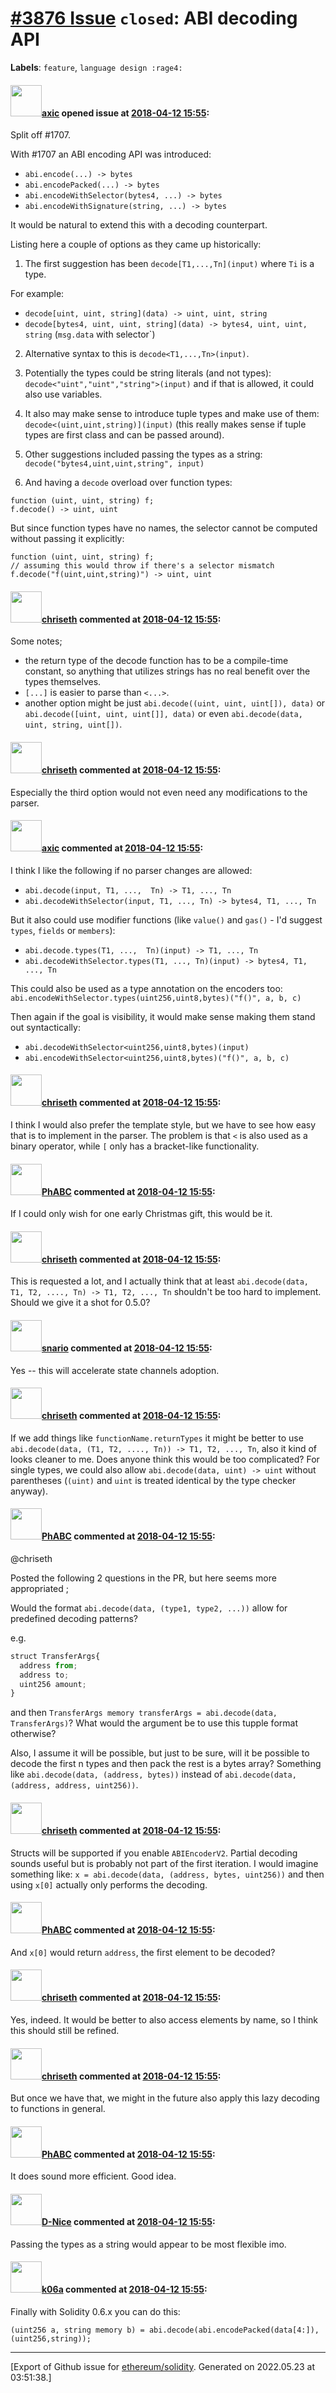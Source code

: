 # [\#3876 Issue](https://github.com/ethereum/solidity/issues/3876) `closed`: ABI decoding API
**Labels**: `feature`, `language design :rage4:`


#### <img src="https://avatars.githubusercontent.com/u/20340?v=4" width="50">[axic](https://github.com/axic) opened issue at [2018-04-12 15:55](https://github.com/ethereum/solidity/issues/3876):

Split off #1707.

With #1707 an ABI encoding API was introduced:
- `abi.encode(...) -> bytes`
- `abi.encodePacked(...) -> bytes`
- `abi.encodeWithSelector(bytes4, ...) -> bytes`
- `abi.encodeWithSignature(string, ...) -> bytes`

It would be natural to extend this with a decoding counterpart.

Listing here a couple of options as they came up historically:

1) The first suggestion has been `decode[T1,...,Tn](input)` where `Ti` is a type.

For example:
- `decode[uint, uint, string](data) -> uint, uint, string`
- `decode[bytes4, uint, uint, string](data) -> bytes4, uint, uint, string` (`msg.data` with selector`)

2) Alternative syntax to this is `decode<T1,...,Tn>(input)`.

3) Potentially the types could be string literals (and not types): `decode<"uint","uint","string">(input)` and if that is allowed, it could also use variables.

4) It also may make sense to introduce tuple types and make use of them: `decode<(uint,uint,string)](input)` (this really makes sense if tuple types are first class and can be passed around).

5) Other suggestions included passing the types as a string: `decode("bytes4,uint,uint,string", input)`

6) And having a `decode` overload over function types:

```
function (uint, uint, string) f;
f.decode() -> uint, uint
```

But since function types have no names, the selector cannot be computed without passing it explicitly:
```
function (uint, uint, string) f;
// assuming this would throw if there's a selector mismatch
f.decode("f(uint,uint,string)") -> uint, uint
```


#### <img src="https://avatars.githubusercontent.com/u/9073706?v=4" width="50">[chriseth](https://github.com/chriseth) commented at [2018-04-12 15:55](https://github.com/ethereum/solidity/issues/3876#issuecomment-380856422):

Some notes;

 - the return type of the decode function has to be a compile-time constant, so anything that utilizes strings has no real benefit over the types themselves.
 - `[...]` is easier to parse than `<...>`.
 - another option might be just `abi.decode((uint, uint, uint[]), data)` or  `abi.decode([uint, uint, uint[]], data)` or even `abi.decode(data, uint, string, uint[])`.

#### <img src="https://avatars.githubusercontent.com/u/9073706?v=4" width="50">[chriseth](https://github.com/chriseth) commented at [2018-04-12 15:55](https://github.com/ethereum/solidity/issues/3876#issuecomment-380856739):

Especially the third option would not even need any modifications to the parser.

#### <img src="https://avatars.githubusercontent.com/u/20340?v=4" width="50">[axic](https://github.com/axic) commented at [2018-04-12 15:55](https://github.com/ethereum/solidity/issues/3876#issuecomment-380894683):

I think I like the following if no parser changes are allowed:
- `abi.decode(input, T1, ...,  Tn) -> T1, ..., Tn`
- `abi.decodeWithSelector(input, T1, ..., Tn) -> bytes4, T1, ..., Tn`

But it also could use modifier functions (like `value()` and `gas()` - I'd suggest `types`, `fields` or `members`):
- `abi.decode.types(T1, ...,  Tn)(input) -> T1, ..., Tn`
- `abi.decodeWithSelector.types(T1, ..., Tn)(input) -> bytes4, T1, ..., Tn`

This could also be used as a type annotation on the encoders too: `abi.encodeWithSelector.types(uint256,uint8,bytes)("f()", a, b, c)`

Then again if the goal is visibility, it would make sense making them stand out syntactically:
- `abi.decodeWithSelector<uint256,uint8,bytes)(input)`
- `abi.encodeWithSelector<uint256,uint8,bytes)("f()", a, b, c)`

#### <img src="https://avatars.githubusercontent.com/u/9073706?v=4" width="50">[chriseth](https://github.com/chriseth) commented at [2018-04-12 15:55](https://github.com/ethereum/solidity/issues/3876#issuecomment-380908312):

I think I would also prefer the template style, but we have to see how easy that is to implement in the parser. The problem is that `<` is also used as a binary operator, while `[` only has a bracket-like functionality.

#### <img src="https://avatars.githubusercontent.com/u/9306422?u=1ee0832782f26ad5ac8b39a4b47d37893098a2af&v=4" width="50">[PhABC](https://github.com/PhABC) commented at [2018-04-12 15:55](https://github.com/ethereum/solidity/issues/3876#issuecomment-401412619):

If I could only wish for one early Christmas gift, this would be it.

#### <img src="https://avatars.githubusercontent.com/u/9073706?v=4" width="50">[chriseth](https://github.com/chriseth) commented at [2018-04-12 15:55](https://github.com/ethereum/solidity/issues/3876#issuecomment-401480370):

This is requested a lot, and I actually think that at least `abi.decode(data, T1, T2, ...., Tn) -> T1, T2, ..., Tn` shouldn't be too hard to implement. Should we give it a shot for 0.5.0?

#### <img src="https://avatars.githubusercontent.com/u/1933029?u=35883955019cf9cd75efc000e414cd0eeabab97d&v=4" width="50">[snario](https://github.com/snario) commented at [2018-04-12 15:55](https://github.com/ethereum/solidity/issues/3876#issuecomment-401548867):

Yes -- this will accelerate state channels adoption.

#### <img src="https://avatars.githubusercontent.com/u/9073706?v=4" width="50">[chriseth](https://github.com/chriseth) commented at [2018-04-12 15:55](https://github.com/ethereum/solidity/issues/3876#issuecomment-401774567):

If we add things like `functionName.returnTypes` it might be better to use `abi.decode(data, (T1, T2, ...., Tn)) -> T1, T2, ..., Tn`, also it kind of looks cleaner to me. Does anyone think this would be too complicated? For single types, we could also allow `abi.decode(data, uint) -> uint` without parentheses (`(uint)` and `uint` is treated identical by the type checker anyway).

#### <img src="https://avatars.githubusercontent.com/u/9306422?u=1ee0832782f26ad5ac8b39a4b47d37893098a2af&v=4" width="50">[PhABC](https://github.com/PhABC) commented at [2018-04-12 15:55](https://github.com/ethereum/solidity/issues/3876#issuecomment-403329276):

@chriseth 

Posted the following 2 questions in the PR, but here seems more appropriated ; 

Would the format `abi.decode(data, (type1, type2, ...))` allow for predefined decoding patterns?

e.g.
```javascript
struct TransferArgs{
  address from;
  address to;
  uint256 amount;
}
```
and then `TransferArgs memory transferArgs = abi.decode(data, TransferArgs)`? What would the argument be to use this tupple format otherwise?

Also, I assume it will be possible, but just to be sure, will it be possible to decode the first n types and then pack the rest is a bytes array? Something like `abi.decode(data, (address, bytes))` instead of `abi.decode(data, (address, address, uint256))`.

#### <img src="https://avatars.githubusercontent.com/u/9073706?v=4" width="50">[chriseth](https://github.com/chriseth) commented at [2018-04-12 15:55](https://github.com/ethereum/solidity/issues/3876#issuecomment-404152284):

Structs will be supported if you enable `ABIEncoderV2`. Partial decoding sounds useful but is probably not part of the first iteration. I would imagine something like: `x = abi.decode(data, (address, bytes, uint256))` and then using `x[0]` actually only performs the decoding.

#### <img src="https://avatars.githubusercontent.com/u/9306422?u=1ee0832782f26ad5ac8b39a4b47d37893098a2af&v=4" width="50">[PhABC](https://github.com/PhABC) commented at [2018-04-12 15:55](https://github.com/ethereum/solidity/issues/3876#issuecomment-404165322):

And `x[0]` would return `address`, the first element to be decoded?

#### <img src="https://avatars.githubusercontent.com/u/9073706?v=4" width="50">[chriseth](https://github.com/chriseth) commented at [2018-04-12 15:55](https://github.com/ethereum/solidity/issues/3876#issuecomment-404215799):

Yes, indeed. It would be better to also access elements by name, so I think this should still be refined.

#### <img src="https://avatars.githubusercontent.com/u/9073706?v=4" width="50">[chriseth](https://github.com/chriseth) commented at [2018-04-12 15:55](https://github.com/ethereum/solidity/issues/3876#issuecomment-404215965):

But once we have that, we might in the future also apply this lazy decoding to functions in general.

#### <img src="https://avatars.githubusercontent.com/u/9306422?u=1ee0832782f26ad5ac8b39a4b47d37893098a2af&v=4" width="50">[PhABC](https://github.com/PhABC) commented at [2018-04-12 15:55](https://github.com/ethereum/solidity/issues/3876#issuecomment-404222437):

It does sound more efficient. Good idea.

#### <img src="https://avatars.githubusercontent.com/u/2888248?v=4" width="50">[D-Nice](https://github.com/D-Nice) commented at [2018-04-12 15:55](https://github.com/ethereum/solidity/issues/3876#issuecomment-406574130):

Passing the types as a string would appear to be most flexible imo.

#### <img src="https://avatars.githubusercontent.com/u/702124?u=00e20e1963ccc9a908a5826b2d8c3b1b1f6acea4&v=4" width="50">[k06a](https://github.com/k06a) commented at [2018-04-12 15:55](https://github.com/ethereum/solidity/issues/3876#issuecomment-722233624):

Finally with Solidity 0.6.x you can do this:
```solidity
(uint256 a, string memory b) = abi.decode(abi.encodePacked(data[4:]), (uint256,string));
```


-------------------------------------------------------------------------------



[Export of Github issue for [ethereum/solidity](https://github.com/ethereum/solidity). Generated on 2022.05.23 at 03:51:38.]
